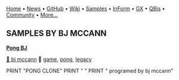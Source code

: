 [Home](https://qb64.com) • [News](../news.md) • [GitHub](https://github.com/QB64Official/qb64) • [Wiki](https://github.com/QB64Official/qb64/wiki) • [Samples](../samples.md) • [InForm](../inform.md) • [GX](../gx.md) • [QBjs](../qbjs.md) • [Community](../community.md) • [More...](../more.md)

## SAMPLES BY BJ MCCANN

**[Pong BJ](pong-bj/index.md)**

[🐝 bj mccann](bj-mccann.md) 🔗 [game](game.md), [pong](pong.md), [legacy](legacy.md)

PRINT "PONG CLONE" PRINT " " PRINT "                            programed by bj mccann"
